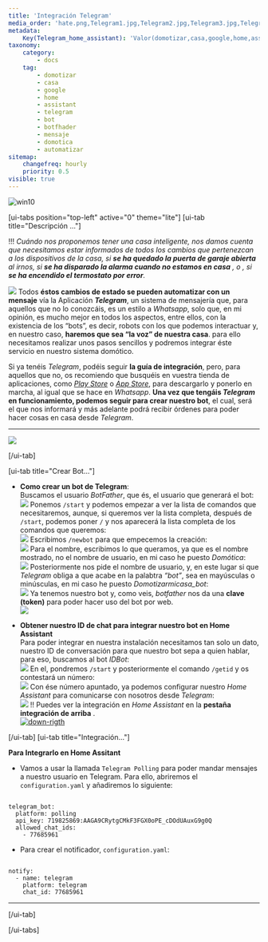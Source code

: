 ```yaml
---
title: 'Integración Telegram'
media_order: 'hate.png,Telegram1.jpg,Telegram2.jpg,Telegram3.jpg,Telegram5.jpg,Telegram4.jpg,Telegram6.jpg,Telegram7.jpg,Telegram8.jpg,Telegram9.jpg,Up.png,2_babyblue.png,flecha-imagen-animada-0407.gif'
metadata:
    Key(Telegram_home_assistant): 'Valor(domotizar,casa,google,home,assistant,telegram,bot,botfhader,mensaje,domotica)'
taxonomy:
    category:
        - docs
    tag:
        - domotizar
        - casa
        - google
        - home
        - assistant
        - telegram
        - bot
        - botfhader
        - mensaje
        - domotica
        - automatizar
sitemap:
    changefreq: hourly
    priority: 0.5
visible: true
---
```


![win10](image://os-compat.png)

[ui-tabs position="top-left" active="0" theme="lite"]
[ui-tab title="Descripción ..."]

!!! _Cuándo nos proponemos tener una casa inteligente, nos damos cuenta que necesitamos estar informados de todos los cambios que pertenezcan a los dispositivos de la casa, si **se ha quedado la puerta de garaje abierta** al irnos, si **se  ha disparado la alarma cuando no estamos en casa** , o , si **se ha encendido el termostato por error**._

![](hate.png)
Todos **éstos cambios de estado se pueden automatizar con un mensaje** vía la Aplicación **_Telegram_**, un sistema de mensajería que, para aquellos que no lo conozcáis, es un estilo a _Whatsapp_, solo que, en mi opinión, es mucho mejor en todos los aspectos, entre ellos, con la existencia de los “bots”, es decir, robots con los que podemos interactuar y, en nuestro caso, **haremos que sea “la voz” de nuestra casa**. para ello necesitamos realizar unos pasos sencillos y podremos integrar éste servicio en nuestro sistema domótico. 


Si ya tenéis _Telegram_, podéis seguir **la guía de integración**, pero, para aquellos que no, os recomiendo que busquéis en vuestra tienda de aplicaciones, como _[Play Store](http://bit.ly/2VDrYay)_ o _[App Store](https://apple.co/30kq8u1)_, para descargarlo y ponerlo en marcha, al igual que se hace en _Whatsapp_. **Una vez que tengáis _Telegram_ en funcionamiento, podemos seguir para crear nuestro bot**, el cual, será el que nos informará y más adelante podrá recibir órdenes para poder hacer cosas en casa desde _Telegram_.

---
[![](flecha-imagen-animada-0407.gif)](# "Subir arriba")

[/ui-tab]

[ui-tab title="Crear Bot..."]

+ **Como crear un bot de Telegram**:<br />
Buscamos el usuario _BotFather_, que és, el usuario que generará el bot:<br />
![](Telegram1.jpg)
Ponemos `/start` y podemos empezar a ver la lista de comandos que necesitaremos, aunque, si queremos ver la lista completa, después de `/start`, podemos poner `/` y nos aparecerá la lista completa de los comandos que queremos:<br />
![](Telegram2.jpg)
Escribimos `/newbot` para que empecemos la creación:<br />
![](Telegram3.jpg)
Para el nombre, escribimos lo que queramos, ya que es el nombre mostrado, no el nombre de usuario, en mi caso he puesto _Domótica_:<br />
![](Telegram4.jpg)
Posteriormente nos pide el nombre de usuario, y, en este lugar si que _Telegram_ obliga a que acabe en la palabtra _“bot”_, sea en mayúsculas o minúsculas, en mi caso he puesto _Domotizarmicasa_bot_:<br />
![](Telegram5.jpg)
Ya tenemos nuestro bot y, como veis, _botfather_ nos da una **clave (token)** para poder hacer uso del bot por web.<br />
![](Telegram6.jpg)

+ **Obtener nuestro ID de chat para integrar nuestro bot en Home Assistant**<br />
Para poder integrar en nuestra instalación necesitamos tan solo un dato, nuestro ID de conversación para que nuestro bot sepa a quien hablar, para eso, buscamos al bot _IDBot_:<br />
![](Telegram7.jpg)
En el, pondremos `/start` y posteriormente el comando `/getid` y os contestará un número:<br />
![](Telegram8.jpg)
Con ése número apuntado, ya podemos configurar nuestro _Home Assistant_ para comunicarse con nosotros desde _Telegram_:<br />
![](Telegram9.jpg)
!! Puedes ver la integración en _Home Assistant_ en la **pestaña integración de arriba** . <br />
[![down-rigth](Up.png "Ir arriba")](#)




[/ui-tab]
[ui-tab title="Integración..."]

**Para Integrarlo en Home Assitant**<br />
+ Vamos a usar la llamada `Telegram Polling` para poder mandar mensajes a nuestro usuario en Telegram. Para ello, abriremos el `configuration.yaml` y añadiremos lo siguiente:<br />

```text

telegram_bot:
  platform: polling
  api_key: 719825869:AAGA9CRytgCMkF3FGX0oPE_cDOdUAuxG9g0Q
  allowed_chat_ids:
    - 77685961    

```
+ Para crear el notificador, `configuration.yaml`:

```text

notify:
  - name: telegram
    platform: telegram
    chat_id: 77685961 

```
---

[/ui-tab]

[/ui-tabs]